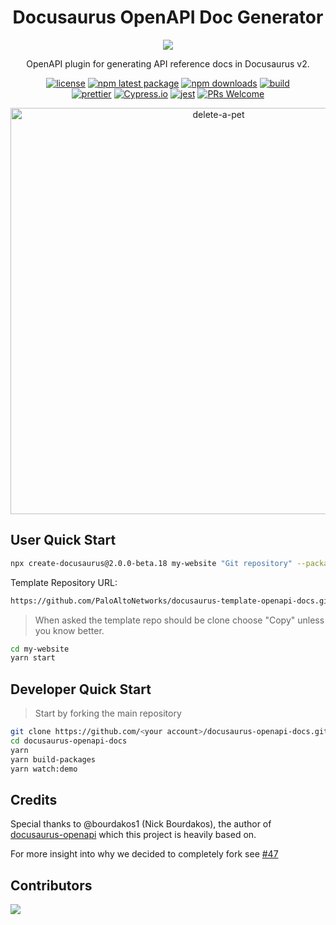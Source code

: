 <h1 align="center">Docusaurus OpenAPI Doc Generator</h1>

<div align="center">
<img src="https://user-images.githubusercontent.com/9343811/165619985-c053e604-e266-45d2-84a2-4fca9ad79e3b.svg" />
</div>

<div align="center">

OpenAPI plugin for generating API reference docs in Docusaurus v2.

[![license](https://img.shields.io/badge/license-MIT-blue.svg)](https://github.com/PaloAltoNetworks/docusaurus-openapi/blob/HEAD/LICENSE)
[![npm latest package](https://img.shields.io/npm/v/@paloaltonetworks/docusaurus-plugin-openapi/latest.svg)](https://www.npmjs.com/package/@paloaltonetworks/docusaurus-plugin-openapi)
[![npm downloads](https://img.shields.io/npm/dm/@paloaltonetworks/docusaurus-plugin-openapi.svg)](https://www.npmjs.com/package/@paloaltonetworks/docusaurus-preset-openapi)
[![build](https://github.com/PaloAltoNetworks/docusaurus-openapi/actions/workflows/validate.yaml/badge.svg)](https://github.com/PaloAltoNetworks/docusaurus-openapi/actions/workflows/validate.yaml)
<br/>
[![prettier](https://img.shields.io/badge/code_style-prettier-ff69b4.svg)](https://github.com/prettier/prettier)
[![Cypress.io](https://img.shields.io/badge/tested%20with-Cypress-04C38E.svg)](https://www.cypress.io/)
[![jest](https://jestjs.io/img/jest-badge.svg)](https://github.com/facebook/jest)
[![PRs Welcome](https://img.shields.io/badge/PRs-welcome-brightgreen.svg)](https://github.com/PaloAltoNetworks/docusaurus-openapi/blob/HEAD/CONTRIBUTING.md#pull-requests)

</div>

<p align="center">

<img width="650" alt="delete-a-pet" src="https://user-images.githubusercontent.com/9343811/165620346-d666db22-3587-4ddf-af58-947fddc9fe99.png">

</p>

## User Quick Start

```bash
npx create-docusaurus@2.0.0-beta.18 my-website "Git repository" --package-manager yarn
```

Template Repository URL:

```bash
https://github.com/PaloAltoNetworks/docusaurus-template-openapi-docs.git
```

> When asked the template repo should be clone choose "Copy" unless you know better.

```bash
cd my-website
yarn start
```

## Developer Quick Start

> Start by forking the main repository

```bash
git clone https://github.com/<your account>/docusaurus-openapi-docs.git
cd docusaurus-openapi-docs
yarn
yarn build-packages
yarn watch:demo
```

## Credits

Special thanks to @bourdakos1 (Nick Bourdakos), the author of [docusaurus-openapi](https://github.com/cloud-annotations/cloud-annotations) which this project is heavily based on.

For more insight into why we decided to completely fork see [#47](https://github.com/PaloAltoNetworks/docusaurus-openapi/pull/47)

## Contributors

<a href="https://github.com/PaloAltoNetworks/docusaurus-openapi/graphs/contributors">
  <img src="https://contrib.rocks/image?repo=PaloAltoNetworks/docusaurus-openapi" />
</a>
